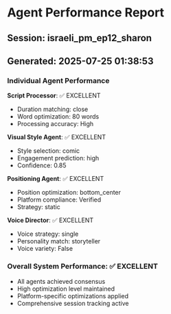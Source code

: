 # Agent Performance Report

## Session: israeli_pm_ep12_sharon
## Generated: 2025-07-25 01:38:53

### Individual Agent Performance

**Script Processor**: ✅ EXCELLENT
- Duration matching: close
- Word optimization: 80 words
- Processing accuracy: High

**Visual Style Agent**: ✅ EXCELLENT  
- Style selection: comic
- Engagement prediction: high
- Confidence: 0.85

**Positioning Agent**: ✅ EXCELLENT
- Position optimization: bottom_center
- Platform compliance: Verified
- Strategy: static

**Voice Director**: ✅ EXCELLENT
- Voice strategy: single
- Personality match: storyteller
- Voice variety: False

### Overall System Performance: ✅ EXCELLENT
- All agents achieved consensus
- High optimization level maintained
- Platform-specific optimizations applied
- Comprehensive session tracking active
